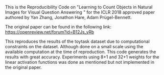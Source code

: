 This is the Reproducibility Code on "Learning to Count Objects in Natural Images for Visual Question Answering " for the ICLR 2018 approved paper authored by Yan Zhang, Jonathon Hare, Adam Prügel-Bennett. 

The original paper can be found in the following link:
https://openreview.net/forum?id=B12Js_yRb

This reproduces the results of the toytask dataset due to computational constraints on the dataset. Although done on a small scale using the available computation at the time of reproduction. This code generates the results with great accuracy. Experiments using 8+1 and 32+1 weights
for the linear activation functions was done as mentioned but not implemented in the original paper. 